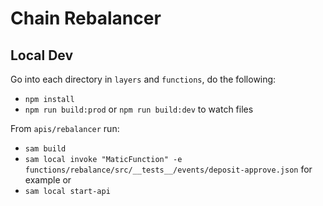 # Chain Rebalancer

## Local Dev

Go into each directory in `layers` and `functions`, do the following:

- `npm install`
- `npm run build:prod` or `npm run build:dev` to watch files

From `apis/rebalancer` run:

- `sam build`
- `sam local invoke "MaticFunction" -e functions/rebalance/src/__tests__/events/deposit-approve.json` for example
  or
- `sam local start-api`
